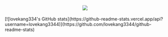 <h1 align="center"> <a href="https://sunguoqi.com/"> <img src="https://readme-typing-svg.herokuapp.com/?lines=console.log(%22Welcome%2C%20!%22);欢迎来到lovekang后花园&center=true&size=27"> </a> </h1>
[![lovekang334's GitHub stats](https://github-readme-stats.vercel.app/api?username=lovekang3344)](https://github.com/lovekang3344/github-readme-stats)

